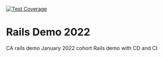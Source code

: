 [![Test Coverage](https://api.codeclimate.com/v1/badges/77017537d0081ca58b10/test_coverage)](https://codeclimate.com/github/Anastasiachyp/rails_demo_2022/test_coverage)
# Rails Demo 2022

CA rails demo January 2022 cohort Rails demo with CD and CI



